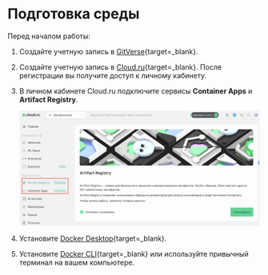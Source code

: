 # Подготовка среды

Перед началом работы: 

1. Создайте учетную запись в [GitVerse](https://gitverse.ru/auth/realms/GitVerse/protocol/openid-connect/auth){target=_blank}.
2. Создайте учетную запись в [Cloud.ru](https://console.cloud.ru){target=_blank}. После регистрации вы получите доступ к личному кабинету. 
3. В личном кабинете Cloud.ru подключите сервисы **Container Apps** и **Artifact Registry**.

   ![beta products](images/activate_preview.png)

4. Установите [Docker Desktop](https://www.docker.com/products/docker-desktop){target=_blank}.
5. Установите [Docker CLI](https://git-scm.com){target=_blank} или используйте привычный терминал на вашем компьютере.